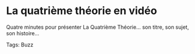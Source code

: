 # La quatrième théorie en vidéo

Quatre minutes pour présenter La Quatrième Théorie... son titre, son sujet, son histoire...<span id="more-31613"></span>

Tags: Buzz
